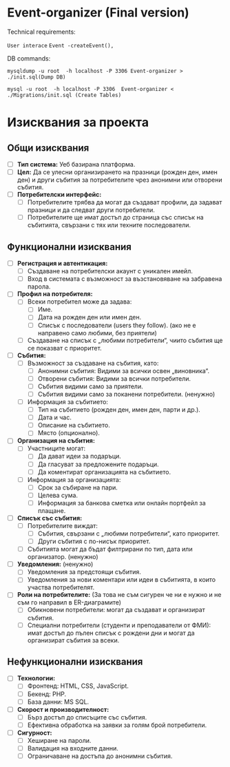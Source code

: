 # Event-organizer (Final version)

Technical requirements:

  ```User interace```
```Event -createEvent(),```

DB commands:

```mysqldump -u root  -h localhost -P 3306 Event-organizer > ./init.sql(Dump DB)```

```mysql -u root  -h localhost -P 3306  Event-organizer < ./Migrations/init.sql (Create Tables)```

# Изисквания за проекта

## Общи изисквания

- [ ] **Тип система:** Уеб базирана платформа.
- [ ] **Цел:** Да се улесни организирането на празници (рожден ден, имен ден) и други събития за потребителите чрез анонимни или отворени събития.
- [ ] **Потребителски интерфейс:**
  - [ ] Потребителите трябва да могат да създават профили, да задават празници и да следват други потребители.
  - [ ] Потребителите ще имат достъп до страница със списък на събитията, свързани с тях или техните последователи.

## Функционални изисквания

- [ ] **Регистрация и автентикация:**
  - [ ] Създаване на потребителски акаунт с уникален имейл.
  - [ ] Вход в системата с възможност за възстановяване на забравена парола.

- [ ] **Профил на потребителя:**
  - [ ] Всеки потребител може да задава:
    - [ ] Име.
    - [ ] Дата на рожден ден или имен ден.
    - [ ] Списък с последователи (users they follow). (ако не е направено само любими, без приятели)
  - [ ] Създаване на списък с „любими потребители“, чиито събития ще се показват с приоритет.

- [ ] **Събития:**
  - [ ] Възможност за създаване на събития, като:
    - [ ] Анонимни събития: Видими за всички освен „виновника“.
    - [ ] Отворени събития: Видими за всички потребители.
    - [ ] Събития видими само за приятели.
    - [ ] Събития видими само за поканени потребители. (ненужно)
  - [ ] Информация за събитието:
    - [ ] Тип на събитието (рожден ден, имен ден, парти и др.).
    - [ ] Дата и час.
    - [ ] Описание на събитието.
    - [ ] Място (опционално).

- [ ] **Организация на събития:**
  - [ ] Участниците могат:
    - [ ] Да дават идеи за подаръци.
    - [ ] Да гласуват за предложените подаръци.
    - [ ] Да коментират организацията на събитието.
  - [ ] Информация за организацията:
    - [ ] Срок за събиране на пари.
    - [ ] Целева сума.
    - [ ] Информация за банкова сметка или онлайн портфейл за плащане.

- [ ] **Списък със събития:**
  - [ ] Потребителите виждат:
    - [ ] Събития, свързани с „любими потребители“, като приоритет.
    - [ ] Други събития с по-нисък приоритет.
  - [ ] Събитията могат да бъдат филтрирани по тип, дата или организатор. (ненужно)

- [ ] **Уведомления:** (ненужно)
  - [ ] Уведомления за предстоящи събития.
  - [ ] Уведомления за нови коментари или идеи в събитията, в които участва потребителят.

- [ ] **Роли на потребителите:** (За това не съм сигурен че ни е нужно и не съм го направил в ER-диаграмите)
  - [ ] Обикновени потребители: могат да създават и организират събития.
  - [ ] Специални потребители (студенти и преподаватели от ФМИ): имат достъп до пълен списък с рождени дни и могат да организират събития за всеки.

## Нефункционални изисквания

- [ ] **Технологии:**
  - [ ] Фронтенд: HTML, CSS, JavaScript.
  - [ ] Бекенд: PHP.
  - [ ] База данни: MS SQL.

- [ ] **Скорост и производителност:**
  - [ ] Бърз достъп до списъците със събития.
  - [ ] Ефективна обработка на заявки за голям брой потребители.

- [ ] **Сигурност:**
  - [ ] Хеширане на пароли.
  - [ ] Валидация на входните данни.
  - [ ] Ограничаване на достъпа до анонимни събития.
